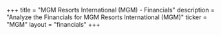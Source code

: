 +++
title = "MGM Resorts International (MGM) - Financials"
description = "Analyze the Financials for MGM Resorts International (MGM)"
ticker = "MGM"
layout = "financials"
+++

